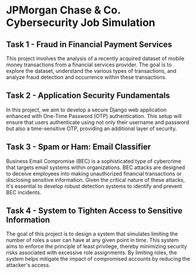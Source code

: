 # JPMorgan Chase & Co. Cybersecurity Job Simulation

## Task 1 - Fraud in Financial Payment Services

This project involves the analysis of a recently acquired dataset of mobile money transactions from a financial services provider. The goal is to explore the dataset, understand the various types of transactions, and analyze fraud detection and occurrence within these transactions.


## Task 2 - Application Security Fundamentals

In this project, we aim to develop a secure Django web application enhanced with One-Time Password (OTP) authentication. This setup will ensure that users authenticate using not only their username and password but also a time-sensitive OTP, providing an additional layer of security.


## Task 3 - Spam or Ham: Email Classifier

Business Email Compromise (BEC) is a sophisticated type of cybercrime that targets email systems within organizations. BEC attacks are designed to deceive employees into making unauthorized financial transactions or disclosing sensitive information. Given the critical nature of these attacks, it's essential to develop robust detection systems to identify and prevent BEC incidents.


## Task 4 - System to Tighten Access to Sensitive Information

The goal of this project is to design a system that simulates limiting the number of roles a user can have at any given point in time. This system aims to enforce the principle of least privilege, thereby minimizing security risks associated with excessive role assignments. By limiting roles, the system helps mitigate the impact of compromised accounts by reducing the attacker's access.
